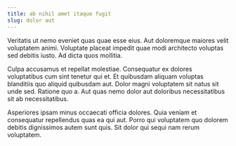 ```yaml
---
title: ab nihil amet itaque fugit
slug: dolor aut
---
```


Veritatis ut nemo eveniet quas quae esse eius. Aut doloremque maiores velit voluptatem animi. Voluptate placeat impedit quae modi architecto voluptas sed debitis iusto. Ad dicta quos mollitia.

Culpa accusamus et repellat molestiae. Consequatur ex dolores voluptatibus cum sint tenetur qui et. Et quibusdam aliquam voluptas blanditiis quo aliquid quibusdam aut. Dolor magni voluptatem sit natus sit unde sed. Ratione quo a. Aut quas nemo dolor aut doloribus necessitatibus sit ab necessitatibus.

Asperiores ipsam minus occaecati officia dolores. Quia veniam et consequatur repellendus quas ea qui aut. Porro qui voluptatem quo dolorem debitis dignissimos autem sunt quis. Sit dolor qui sequi nam rerum voluptatem.
